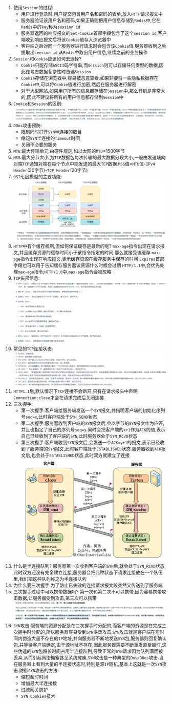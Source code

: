 1. 使用`Session`的过程:
   * 用户进行登录时,用户提交包含用户名和密码的表单,放入`HTTP`请求报文中
   * 服务器验证该用户名和密码,如果正确则把用户信息存储到`Redis`中,它在`Redis`中的`key`称为`session id`
   * 服务器返回的响应报文的`Set-Cookie`首部字段包含了这个`session id`,客户端收到响应报文后将该`Cookie`值存入浏览器中
   * 客户端之后对同一个服务器进行请求时会包含该`Cookie`值,服务器收到之后提取出`seesion id`,从`Redis`中取出用户信息,继续之前的业务操作
2. `Session`和`Cookie`应该如何去选择?
   * `Cookie`只能存储`ASCII`码字符串,而`Session`则可以存储任何类型的数据,因此在考虑数据复杂性时首选`Session`
   * `Cookie`存储在浏览器中,容易被恶意查看.如果非要将一些隐私数据存在`Cookie`中,可以将`Cookie`值进行加密,然后在服务器进行解密
   * 对于大型网站,如果用户所有的信息都存储在`Session`中,那么开销是非常大的,因此不建议将所有的用户信息都存储到`Session`中
3. `Cookie`和`Session`的区别:
   ![](../markdown图像集/2025-03-23-14-38-17.png)
4. `DDos`攻击预防:
   * 限制同时打开`SYN`半连接的数目
   * 缩短`SYN`半连接的`Timeout`时间
   * 关闭不必要的服务
5. `MTU`:最大传输单元,由硬件规定,如以太网的`MTU`=1500字节
6. `MSS`:最大分节大小,为`TCP`数据包每次传输的最大数据分段大小,一般由发送端向对端`TCP`通知对端在每个节点中能发送的最大`TCP`数据.`MSS`值=`MTU`值-`IPv4 Header`(20字节)-`TCP Header`(20字节)
7. `OSI`七层模型的主要功能:
   ![](../markdown图像集/2025-03-23-17-14-23.png)
8. `HTTP`中有个缓存机制,但如何保证缓存是最新的呢?
   `max-age`指令出现在请求报文,并且缓存资源的缓存时间小于该指令指定的时间,那么就接受该缓存
   `max-age`指令出现在响应报文,表示缓存资源在缓存服务中保存的时间
   `Expires`首部字段也可以用于告知缓存服务器该资源什么时候会过期
   `HTTP/1.1`中,会优先处理`max-age`指令;`HTTP/1.0`中,`max-age`指令会被忽略
9.  `TCP`头部信息:
   ![](../markdown图像集/2025-03-23-16-44-27.png)
10. 常见的`TCP`连接状态:
   ![](../markdown图像集/2025-03-23-16-44-57.png)
11. `HTTP1.1`后,默认情况下`TCP`连接不会断开,只有在请求报头中声明`Connection:close`才会在请求完成后关闭连接
12. 三次握手:
    * 第一次握手:客户端给服务端发送一个`SYN`报文,并指明客户端的初始化序列号`seq=x`,此时客户端处于`SYN_SEND`状态
    * 第二次握手:服务器收到客户端的`SYN`报文后,会以字节的`SYN`报文作为应答,并且也指定了自己的序列号`seq=y`.同时会把客户端的`x+1`作为`ACK`的值,表示自己已经收到了客户端的`SYN`,此时服务器处于`SYN_RCVD`状态
    * 第三次握手:客户端收到`SYN`报文后,会发送一个`ACK=y+1`的报文,表示已经收到了服务端的`SYN`报文,此时客户端处于`ESTABLISHED`状态.服务器收到`ACK`报文后,也会处于`ESTABLISHED`状态,此时双方就建立了连接
    ![](../markdown图像集/2025-03-23-16-50-47.png)
13. 什么是半连接队列?
    服务器第一次收到客户端的`SYN`后,就会处于`SYN_RCVD`状态,此时双方还没有完全建立连接,服务器会把此种状态下请求连接放在一个队伍里,我们把这种队列称之为半连接队列
14. 为什么要三次握手:为了防止已失效的连接请求报文段突然又传送到了服务端
15. 三次握手过程中可以携带数据吗?
    第一次和第二次不可以携带,因为容易携带攻击数据,让服务器受到攻击,第三次可以携带
    ![](../markdown图像集/2025-03-23-16-59-49.png)
16. `SYN`攻击
    服务端的资源分配是在二次握手时分配的,而客户端的资源是在完成三次握手时分配的,所以服务器容易受到`SYN`洪泛攻击.`SYN`攻击就是客户端在短时间内伪造大量不存在的`IP`地址,并向服务器不断地发送`SYN`包,服务器则回复确认包,并等待客户端确定,由于源地址不存在,因此服务器需要不断重发直至超时,这些伪造的`SYN`包将长时间占用半连接队列,导致正常的`SYN`请求因为队列满而被丢弃,从而引起网络拥塞甚至系统瘫痪,`SYN`攻击是一种典型的`Dos/DDos`攻击.当在服务器上看到大量的半连接状态时,特别是源`IP`随机,基本上这就是一次`SYN`攻击.防御`SYN`攻击的方法:
    * 缩短超时时间
    * 增加最大半连接数
    * 过滤网关防护
    * `SYN Cookies`技术